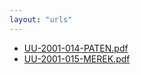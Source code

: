 ```yaml
---
layout: "urls"
---
```

* [UU-2001-014-PATEN.pdf](UU-2001-014-PATEN.pdf)
* [UU-2001-015-MEREK.pdf](UU-2001-015-MEREK.pdf)
